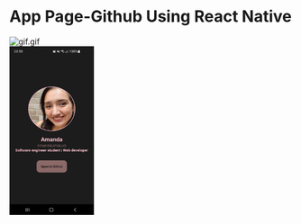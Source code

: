 # App Page-Github Using React Native

![gif.gif](https://github.com/AmandaLimaLuiz/App-Initial-Page-Github-ReactNative/blob/main/img/gif.gif)
</br>
<img align="center" alt="AMD-Js" height="300" width="150" src="https://github.com/AmandaLimaLuiz/App-Initial-Page-Github-ReactNative/blob/main/img/img.jpeg">
</br>
